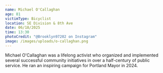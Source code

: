```yaml
---
name: Michael O'Callaghan
age: 81
victimType: Bicyclist
location: SE Division & 8th Ave
date: 06/18/2025
time: 13:30
photoCredit: "@Brooklyn97202 on Instagram"
image: /images/uploads/o-callaghan.png
---
```

Michael O'Callaghan was a lifelong activist who organized and implemented several successful community initiatives in over a half-century of public service. He ran an inspiring campaign for Portland Mayor in 2024.
